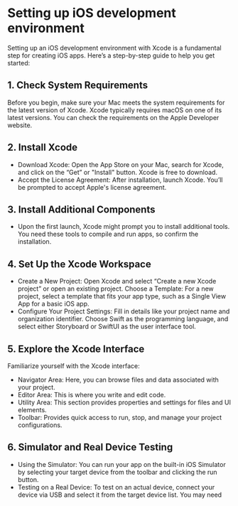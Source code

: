 # Setting up iOS development environment

Setting up an iOS development environment with Xcode is a fundamental step for creating iOS apps. Here’s a step-by-step guide to help you get started:

## 1. Check System Requirements
Before you begin, make sure your Mac meets the system requirements for the latest version of Xcode. Xcode typically requires macOS on one of its latest versions. You can check the requirements on the Apple Developer website.

## 2. Install Xcode
- Download Xcode: Open the App Store on your Mac, search for Xcode, and click on the “Get” or "Install" button. Xcode is free to download.
- Accept the License Agreement: After installation, launch Xcode. You’ll be prompted to accept Apple's license agreement.

## 3. Install Additional Components
- Upon the first launch, Xcode might prompt you to install additional tools. You need these tools to compile and run apps, so confirm the installation.

## 4. Set Up the Xcode Workspace
- Create a New Project: Open Xcode and select “Create a new Xcode project” or open an existing project.
Choose a Template: For a new project, select a template that fits your app type, such as a Single View App for a basic iOS app.
- Configure Your Project Settings: Fill in details like your project name and organization identifier. Choose Swift as the programming language, and select either Storyboard or SwiftUI as the user interface tool.

## 5. Explore the Xcode Interface
Familiarize yourself with the Xcode interface:
- Navigator Area: Here, you can browse files and data associated with your project.
- Editor Area: This is where you write and edit code.
- Utility Area: This section provides properties and settings for files and UI elements.
- Toolbar: Provides quick access to run, stop, and manage your project configurations.

## 6. Simulator and Real Device Testing
- Using the Simulator: You can run your app on the built-in iOS Simulator by selecting your target device from the toolbar and clicking the run button.
- Testing on a Real Device: To test on an actual device, connect your device via USB and select it from the target device list. You may need
